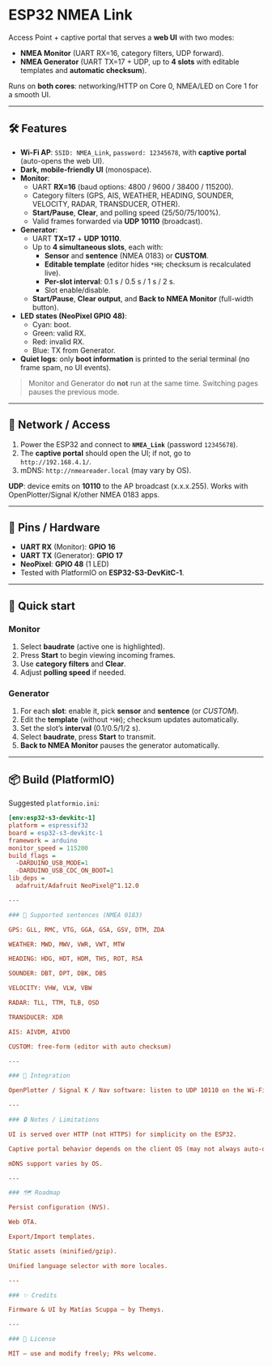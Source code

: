 # ESP32 NMEA Link

Access Point + captive portal that serves a **web UI** with two modes:

- **NMEA Monitor** (UART RX=16, category filters, UDP forward).
- **NMEA Generator** (UART TX=17 + UDP, up to **4 slots** with editable templates and **automatic checksum**).

Runs on **both cores**: networking/HTTP on Core 0, NMEA/LED on Core 1 for a smooth UI.

---

## 🛠️ Features

- **Wi-Fi AP**: `SSID: NMEA_Link`, `password: 12345678`, with **captive portal** (auto-opens the web UI).
- **Dark, mobile-friendly UI** (monospace).
- **Monitor**:
  - UART **RX=16** (baud options: 4800 / 9600 / 38400 / 115200).
  - Category filters (GPS, AIS, WEATHER, HEADING, SOUNDER, VELOCITY, RADAR, TRANSDUCER, OTHER).
  - **Start/Pause**, **Clear**, and polling speed (25/50/75/100%).
  - Valid frames forwarded via **UDP 10110** (broadcast).
- **Generator**:
  - UART **TX=17** + **UDP 10110**.
  - Up to **4 simultaneous slots**, each with:
    - **Sensor** and **sentence** (NMEA 0183) or **CUSTOM**.
    - **Editable template** (editor hides `*HH`; checksum is recalculated live).
    - **Per-slot interval**: 0.1 s / 0.5 s / 1 s / 2 s.
    - Slot enable/disable.
  - **Start/Pause**, **Clear output**, and **Back to NMEA Monitor** (full-width button).
- **LED states (NeoPixel GPIO 48)**:
  - Cyan: boot.
  - Green: valid RX.
  - Red: invalid RX.
  - Blue: TX from Generator.
- **Quiet logs**: only **boot information** is printed to the serial terminal (no frame spam, no UI events).

> Monitor and Generator do **not** run at the same time. Switching pages pauses the previous mode.

---

## 📡 Network / Access

1. Power the ESP32 and connect to **`NMEA_Link`** (password `12345678`).
2. The **captive portal** should open the UI; if not, go to `http://192.168.4.1/`.
3. mDNS: `http://nmeareader.local` (may vary by OS).

**UDP**: device emits on **10110** to the AP broadcast (x.x.x.255). Works with OpenPlotter/Signal K/other NMEA 0183 apps.

---

## 🔌 Pins / Hardware

- **UART RX** (Monitor): **GPIO 16**
- **UART TX** (Generator): **GPIO 17**
- **NeoPixel**: **GPIO 48** (1 LED)
- Tested with PlatformIO on **ESP32-S3-DevKitC-1**.

---

## 🚀 Quick start

### Monitor
1. Select **baudrate** (active one is highlighted).
2. Press **Start** to begin viewing incoming frames.
3. Use **category filters** and **Clear**.
4. Adjust **polling speed** if needed.

### Generator
1. For each **slot**: enable it, pick **sensor** and **sentence** (or *CUSTOM*).
2. Edit the **template** (without `*HH`); checksum updates automatically.
3. Set the slot’s **interval** (0.1/0.5/1/2 s).
4. Select **baudrate**, press **Start** to transmit.
5. **Back to NMEA Monitor** pauses the generator automatically.

---

## 📦 Build (PlatformIO)

Suggested `platformio.ini`:
```ini
[env:esp32-s3-devkitc-1]
platform = espressif32
board = esp32-s3-devkitc-1
framework = arduino
monitor_speed = 115200
build_flags =
  -DARDUINO_USB_MODE=1
  -DARDUINO_USB_CDC_ON_BOOT=1
lib_deps =
  adafruit/Adafruit NeoPixel@^1.12.0

---

### 📑 Supported sentences (NMEA 0183)

GPS: GLL, RMC, VTG, GGA, GSA, GSV, DTM, ZDA

WEATHER: MWD, MWV, VWR, VWT, MTW

HEADING: HDG, HDT, HDM, THS, ROT, RSA

SOUNDER: DBT, DPT, DBK, DBS

VELOCITY: VHW, VLW, VBW

RADAR: TLL, TTM, TLB, OSD

TRANSDUCER: XDR

AIS: AIVDM, AIVDO

CUSTOM: free-form (editor with auto checksum)

---

### 🧭 Integration

OpenPlotter / Signal K / Nav software: listen to UDP 10110 on the Wi-Fi interface connected to NMEA_Link.

---

### 🔒 Notes / Limitations

UI is served over HTTP (not HTTPS) for simplicity on the ESP32.

Captive portal behavior depends on the client OS (may not always auto-open).

mDNS support varies by OS.

---

### 🗺️ Roadmap

Persist configuration (NVS).

Web OTA.

Export/Import templates.

Static assets (minified/gzip).

Unified language selector with more locales.

---

### ✨ Credits

Firmware & UI by Matías Scuppa — by Themys.

---

### 📝 License

MIT — use and modify freely; PRs welcome.



